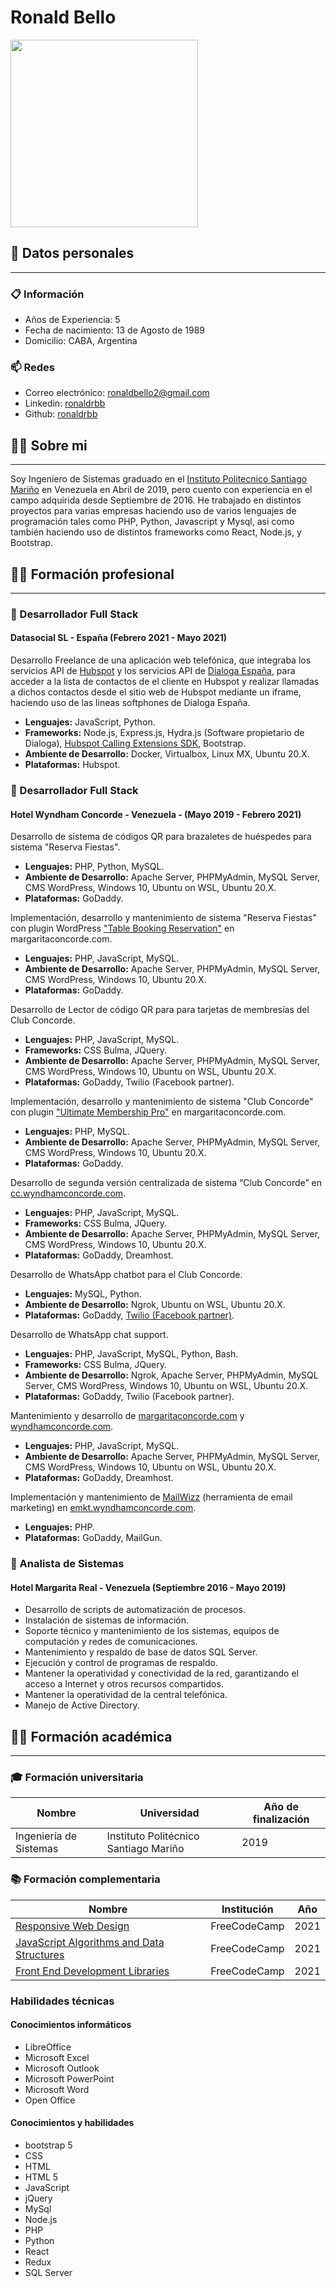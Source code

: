 # **Ronald Bello**

   <img src="https://raw.githubusercontent.com/RonaldRBB/RonaldRBB/main/cv_perfil.jpg" style="width: 300px; position: center" >

## **🤳 Datos personales**

---

### **📋 Información**

-   Años de Experiencia: 5
-   Fecha de nacimiento: 13 de Agosto de 1989
-   Domicilio: CABA, Argentina

### **📫 Redes**

-   Correo electrónico: [ronaldbello2@gmail.com](mailto:ronaldbello2@gmail.com)
-   Linkedin: [ronaldrbb](https://www.linkedin.com/in/ronaldrbb)
-   Github: [ronaldrbb](https://github.com/ronaldrbb)

## **👨‍💻 Sobre mi**

---

Soy Ingeniero de Sistemas graduado en el [Instituto Politecnico Santiago Mariño](http://www.psmporlamar.edu.ve/) en Venezuela en Abril de 2019, pero cuento con experiencia en el campo adquirida desde Septiembre de 2016. He trabajado en distintos proyectos para varias empresas haciendo uso de varios lenguajes de programación tales como PHP, Python, Javascript y Mysql, asi como también haciendo uso de distintos frameworks como React, Node.js, y Bootstrap.

## **👨‍💼 Formación profesional**

---

### **💼 Desarrollador Full Stack**

#### **Datasocial SL - España (Febrero 2021 - Mayo 2021)**

Desarrollo Freelance de una aplicación web telefónica, que integraba los servicios API de [Hubspot](https://www.hubspot.es/) y los servicios API de [Dialoga España](https://dialogagroup.com/es/), para acceder a la lista de contactos de el cliente en Hubspot y realizar llamadas a dichos contactos desde el sitio web de Hubspot mediante un iframe, haciendo uso de las lineas softphones de Dialoga España.

-   **Lenguajes:** JavaScript, Python.
-   **Frameworks:** Node.js, Express.js, Hydra.js (Software propietario de Dialoga), [Hubspot Calling Extensions SDK](https://github.com/HubSpot/calling-extensions-sdk), Bootstrap.
-   **Ambiente de Desarrollo:** Docker, Virtualbox, Linux MX, Ubuntu 20.X.
-   **Plataformas:** Hubspot.

### **💼 Desarrollador Full Stack**

#### **Hotel Wyndham Concorde - Venezuela - (Mayo 2019 - Febrero 2021)**

Desarrollo de sistema de códigos QR para brazaletes de huéspedes para sistema "Reserva Fiestas".

-   **Lenguajes:** PHP, Python, MySQL.
-   **Ambiente de Desarrollo:** Apache Server, PHPMyAdmin, MySQL Server, CMS WordPress, Windows 10, Ubuntu on WSL, Ubuntu 20.X.
-   **Plataformas:** GoDaddy.

Implementación, desarrollo y mantenimiento de sistema "Reserva Fiestas" con plugin WordPress ["Table Booking Reservation"](https://codecanyon.net/item/restaurant-reservation-table-booking-with-seat-reservation-for-woocommerce/24622793) en margaritaconcorde.com.

-   **Lenguajes:** PHP, JavaScript, MySQL.
-   **Ambiente de Desarrollo:** Apache Server, PHPMyAdmin, MySQL Server, CMS WordPress, Windows 10, Ubuntu 20.X.
-   **Plataformas:** GoDaddy.

Desarrollo de Lector de código QR para para tarjetas de membresías del Club Concorde.

-   **Lenguajes:** PHP, JavaScript, MySQL.
-   **Frameworks:** CSS Bulma, JQuery.
-   **Ambiente de Desarrollo:** Apache Server, PHPMyAdmin, MySQL Server, CMS WordPress, Windows 10, Ubuntu on WSL, Ubuntu 20.X.
-   **Plataformas:** GoDaddy, Twilio (Facebook partner).

Implementación, desarrollo y mantenimiento de sistema "Club Concorde" con plugin ["Ultimate Membership Pro"](https://codecanyon.net/item/ultimate-membership-pro-wordpress-plugin/12159253) en margaritaconcorde.com.

-   **Lenguajes:** PHP, MySQL.
-   **Ambiente de Desarrollo:** Apache Server, PHPMyAdmin, MySQL Server, CMS WordPress, Windows 10, Ubuntu 20.X.
-   **Plataformas:** GoDaddy.

Desarrollo de segunda versión centralizada de sistema “Club Concorde” en [cc.wyndhamconcorde.com](https://cc.wyndhamconcorde.com/).

-   **Lenguajes:** PHP, JavaScript, MySQL.
-   **Frameworks:** CSS Bulma, JQuery.
-   **Ambiente de Desarrollo:** Apache Server, PHPMyAdmin, MySQL Server, CMS WordPress, Windows 10, Ubuntu 20.X.
-   **Plataformas:** GoDaddy, Dreamhost.

Desarrollo de WhatsApp chatbot para el Club Concorde.

-   **Lenguajes:** MySQL, Python.
-   **Ambiente de Desarrollo:** Ngrok, Ubuntu on WSL, Ubuntu 20.X.
-   **Plataformas:** GoDaddy, [Twilio (Facebook partner)](https://www.twilio.com/).

Desarrollo de WhatsApp chat support.

-   **Lenguajes:** PHP, JavaScript, MySQL, Python, Bash.
-   **Frameworks:** CSS Bulma, JQuery.
-   **Ambiente de Desarrollo:** Ngrok, Apache Server, PHPMyAdmin, MySQL Server, CMS WordPress, Windows 10, Ubuntu on WSL, Ubuntu 20.X.
-   **Plataformas:** GoDaddy, Twilio (Facebook partner).

Mantenimiento y desarrollo de [margaritaconcorde.com](https://www.margaritaconcorde.com/) y [wyndhamconcorde.com](https://www.wyndhamconcorde.com).

-   **Lenguajes:** PHP, JavaScript, MySQL.
-   **Ambiente de Desarrollo:** Apache Server, PHPMyAdmin, MySQL Server, CMS WordPress, Windows 10, Ubuntu on WSL, Ubuntu 20.X.
-   **Plataformas:** GoDaddy, Dreamhost.

Implementación y mantenimiento de [MailWizz](https://www.mailwizz.com/) (herramienta de email marketing) en [emkt.wyndhamconcorde.com](https://emkt.wyndhamconcorde.com/).

-   **Lenguajes:** PHP.
-   **Plataformas:** GoDaddy, MailGun.

### **💼 Analista de Sistemas**

#### **Hotel Margarita Real - Venezuela (Septiembre 2016 - Mayo 2019)**

-   Desarrollo de scripts de automatización de procesos.
-   Instalación de sistemas de información.
-   Soporte técnico y mantenimiento de los sistemas, equipos de computación y redes de comunicaciones.
-   Mantenimiento y respaldo de base de datos SQL Server.
-   Ejecución y control de programas de respaldo.
-   Mantener la operatividad y conectividad de la red, garantizando el acceso a Internet y otros recursos compartidos.
-   Mantener la operatividad de la central telefónica.
-   Manejo de Active Directory.

## **👨‍🎓 Formación académica**

---

### **🎓 Formación universitaria**

| Nombre                 | Universidad                           | Año de finalización |
| ---------------------- | ------------------------------------- | ------------------- |
| Ingeniería de Sistemas | Instituto Politécnico Santiago Mariño | 2019                |

### **📚 Formación complementaria**

| Nombre                                                                                                                                              | Institución  | Año  |
| --------------------------------------------------------------------------------------------------------------------------------------------------- | ------------ | ---- |
| [Responsive Web Design](https://www.freecodecamp.org/espanol/certification/ronaldrbb/responsive-web-design)                                         | FreeCodeCamp | 2021 |
| [JavaScript Algorithms and Data Structures](https://www.freecodecamp.org/espanol/certification/ronaldrbb/javascript-algorithms-and-data-structures) | FreeCodeCamp | 2021 |
| [Front End Development Libraries](https://www.freecodecamp.org/espanol/certification/ronaldrbb/front-end-development-libraries)                     | FreeCodeCamp | 2021 |

### **Habilidades técnicas**

#### **Conocimientos informáticos**

-   LibreOffice
-   Microsoft Excel
-   Microsoft Outlook
-   Microsoft PowerPoint
-   Microsoft Word
-   Open Office

#### **Conocimientos y habilidades**

-   bootstrap 5
-   CSS
-   HTML
-   HTML 5
-   JavaScript
-   jQuery
-   MySql
-   Node.js
-   PHP
-   Python
-   React
-   Redux
-   SQL Server
